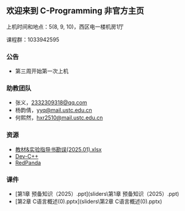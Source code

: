 ## 欢迎来到 C-Programming 非官方主页



上机时间和地点：5(8, 9, 10)，西区电一楼机房1厅

课程群：1033942595



### 公告

- 第三周开始第一次上机



### 助教团队

- 张义，2332309318@qq.com
- 杨韵倩，yyq@mail.ustc.edu.cn
- 何熙然，hxr2510@mail.ustc.edu.cn



### 资源

- [教材&实验指导书勘误(2025.01).xlsx](./assets/教材&实验指导书勘误(2025.01).xlsx)
- [Dev-C++](./assets/devcpp-5.1.1.0_64bit_setup.exe)
- [RedPanda](./assets/RedPanda.C++.3.2.win64.MinGW64_11.4.Setup.exe)



### 课件

-  [第1章  预备知识（2025）.ppt](sliders\第1章  预备知识（2025）.ppt)
-  [第2章  C语言概述(0).pptx](sliders\第2章  C语言概述(0).pptx)
